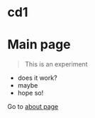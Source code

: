 # cd1
# Main page
> This is an experiment

- does it work?
- maybe
- hope so!

Go to [about page](./about)
